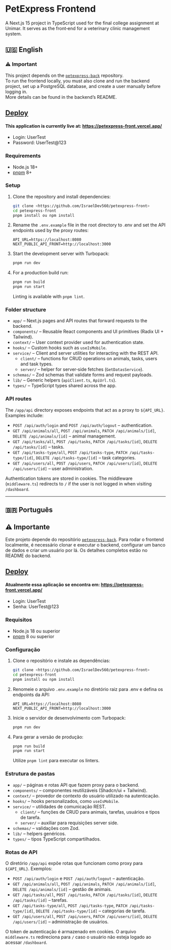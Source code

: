 # PetExpress Frontend

A Next.js 15 project in TypeScript used for the final college assignment at Unimar. It serves as the front‑end for a veterinary clinic management system.

## 🇺🇸 English

### ⚠️ Important

This project depends on the [`petexpress-back`](https://github.com/IsraelDev560/petexpress-back) repository.  
To run the frontend locally, you must also clone and run the backend project, set up a PostgreSQL database, and create a user manually before logging in.  
More details can be found in the backend’s README.

## [Deploy](https://petexpress-front.vercel.app/)
#### This application is currently live at: https://petexpress-front.vercel.app/

- Login: UserTest  
- Password: UserTest@123

### Requirements
- Node.js 18+
- [pnpm](https://pnpm.io/) 8+

### Setup
1. Clone the repository and install dependencies:
   ```bash
   git clone <https://github.com/IsraelDev560/petexpress-front>
   cd petexpress-front
   pnpm install ou npm install
   ```
2. Rename the `.env.example` file in the root directory to .env and set the API endpoints used by the proxy routes:
   ```env
   API_URL=https://localhost:8080
   NEXT_PUBLIC_API_FRONT=http://localhost:3000
   ```
3. Start the development server with Turbopack:
   ```bash
   pnpm run dev
   ```
4. For a production build run:
   ```bash
   pnpm run build
   pnpm run start
   ```
   Linting is available with `pnpm lint`.

### Folder structure
- `app/` – Next.js pages and API routes that forward requests to the backend.
- `components/` – Reusable React components and UI primitives (Radix UI + Tailwind).
- `context/` – User context provider used for authentication state.
- `hooks/` – Custom hooks such as `useIsMobile`.
- `service/` – Client and server utilities for interacting with the REST API.
  - `client/` – functions for CRUD operations on animals, tasks, users and task types.
  - `server/` – helper for server‑side fetches (`GetDatasService`).
- `schemas/` – Zod schemas that validate forms and request payloads.
- `lib/` – Generic helpers (`apiClient.ts`, `ApiUrl.ts`).
- `types/` – TypeScript types shared across the app.

### API routes
The `/app/api` directory exposes endpoints that act as a proxy to `${API_URL}`. Examples include:
- `POST /api/auth/login` and `POST /api/auth/logout` – authentication.
- `GET /api/animals/all`, `POST /api/animals`, `PATCH /api/animals/[id]`, `DELETE /api/animals/[id]` – animal management.
- `GET /api/tasks/all`, `POST /api/tasks`, `PATCH /api/tasks/[id]`, `DELETE /api/tasks/[id]` – tasks.
- `GET /api/tasks-type/all`, `POST /api/tasks-type`, `PATCH /api/tasks-type/[id]`, `DELETE /api/tasks-type/[id]` – task categories.
- `GET /api/users/all`, `POST /api/users`, `PATCH /api/users/[id]`, `DELETE /api/users/[id]` – user administration.

Authentication tokens are stored in cookies. The middleware (`middleware.ts`) redirects to `/` if the user is not logged in when visiting `/dashboard`.

---

## 🇧🇷 Português

## ⚠️ Importante
Este projeto depende do repositório [`petexpress-back`](https://github.com/IsraelDev560/petexpress-back).
Para rodar o frontend localmente, é necessário clonar e executar o backend, configurar um banco de dados e criar um usuário por lá.
Os detalhes completos estão no README do backend.

## [Deploy](https://petexpress-front.vercel.app/)
#### Atualmente essa aplicação se encontra em: https://petexpress-front.vercel.app/

- Login: UserTest
- Senha: UserTest@123

### Requisitos
- Node.js 18 ou superior
- [pnpm](https://pnpm.io/) 8 ou superior

### Configuração
1. Clone o repositório e instale as dependências:
   ```bash
   git clone <https://github.com/IsraelDev560/petexpress-front>
   cd petexpress-front
   pnpm install ou npm install
   ```
2. Renomeie o arquivo `.env.example` no diretório raiz para .env e defina os endpoints da API:
   ```env
   API_URL=https://localhost:8080
   NEXT_PUBLIC_API_FRONT=http://localhost:3000
   ```
3. Inicie o servidor de desenvolvimento com Turbopack:
   ```bash
   pnpm run dev
   ```
4. Para gerar a versão de produção:
   ```bash
   pnpm run build
   pnpm run start
   ```
   Utilize `pnpm lint` para executar os linters.

### Estrutura de pastas
- `app/` – páginas e rotas API que fazem proxy para o backend.
- `components/` – componentes reutilizáveis (Shadcn/ui + Tailwind).
- `context/` – provedor de contexto do usuário utilizado na autenticação.
- `hooks/` – hooks personalizados, como `useIsMobile`.
- `service/` – utilidades de comunicação REST.
  - `client/` – funções de CRUD para animais, tarefas, usuários e tipos de tarefa.
  - `server/` – auxiliar para requisições server side.
- `schemas/` – validações com Zod.
- `lib/` – helpers genéricos.
- `types/` – tipos TypeScript compartilhados.

### Rotas de API
O diretório `/app/api` expõe rotas que funcionam como proxy para `${API_URL}`. Exemplos:
- `POST /api/auth/login` e `POST /api/auth/logout` – autenticação.
- `GET /api/animals/all`, `POST /api/animals`, `PATCH /api/animals/[id]`, `DELETE /api/animals/[id]` – gestão de animais.
- `GET /api/tasks/all`, `POST /api/tasks`, `PATCH /api/tasks/[id]`, `DELETE /api/tasks/[id]` – tarefas.
- `GET /api/tasks-type/all`, `POST /api/tasks-type`, `PATCH /api/tasks-type/[id]`, `DELETE /api/tasks-type/[id]` – categorias de tarefa.
- `GET /api/users/all`, `POST /api/users`, `PATCH /api/users/[id]`, `DELETE /api/users/[id]` – administração de usuários.

O token de autenticação é armazenado em cookies. O arquivo `middleware.ts` redireciona para `/` caso o usuário não esteja logado ao acessar `/dashboard`.